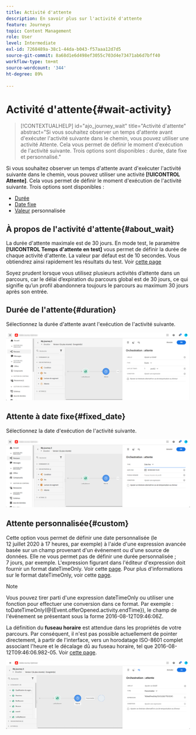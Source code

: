 ```yaml
---
title: Activité d'attente
description: En savoir plus sur l'activité d'attente
feature: Journeys
topic: Content Management
role: User
level: Intermediate
exl-id: 7268489a-38c1-44da-b043-f57aaa12d7d5
source-git-commit: 8a68d1e6d498ef3055c703d4e73471ab6d7bff40
workflow-type: tm+mt
source-wordcount: '344'
ht-degree: 89%

---
```


# Activité d&#39;attente{#wait-activity}

>[!CONTEXTUALHELP]
>id="ajo_journey_wait"
>title="Activité d&#39;attente"
>abstract="Si vous souhaitez observer un temps d&#39;attente avant d&#39;exécuter l&#39;activité suivante dans le chemin, vous pouvez utiliser une activité Attente. Cela vous permet de définir le moment d&#39;exécution de l&#39;activité suivante. Trois options sont disponibles :    durée, date fixe et personnalisé."

Si vous souhaitez observer un temps d&#39;attente avant d&#39;exécuter l&#39;activité suivante dans le chemin, vous pouvez utiliser une activité **[!UICONTROL Attente]**. Cela vous permet de définir le moment d&#39;exécution de l&#39;activité suivante. Trois options sont disponibles :

* [Durée](#duration)
* [Date fixe](#fixed_date)
* [Valeur](#custom) personnalisée

<!--* [Email send time optimization](#email_send_time_optimization)-->

## À propos de l&#39;activité d&#39;attente{#about_wait}

La durée d&#39;attente maximale est de 30 jours. En mode test, le paramètre **[!UICONTROL Temps d&#39;attente en test]** vous permet de définir la durée de chaque activité d&#39;attente. La valeur par défaut est de 10 secondes. Vous obtiendrez ainsi rapidement les résultats du test. Voir [cette page](../building-journeys/testing-the-journey.md)

Soyez prudent lorsque vous utilisez plusieurs activités d’attente dans un parcours, car le délai d’expiration du parcours global est de 30 jours, ce qui signifie qu’un profil abandonnera toujours le parcours au maximum 30 jours après son entrée.

## Durée de l&#39;attente{#duration}

Sélectionnez la durée d&#39;attente avant l&#39;exécution de l&#39;activité suivante.

![](assets/journey55.png)

## Attente à date fixe{#fixed_date}

Sélectionnez la date d&#39;exécution de l&#39;activité suivante.

![](assets/journey56.png)

## Attente personnalisée{#custom}

Cette option vous permet de définir une date personnalisée (le 12 juillet 2020 à 17 heures, par exemple) à l&#39;aide d&#39;une expression avancée basée sur un champ provenant d&#39;un événement ou d&#39;une source de données. Elle ne vous permet pas de définir une durée personnalisée ; 7 jours, par exemple. L&#39;expression figurant dans l&#39;éditeur d&#39;expression doit fournir un format dateTimeOnly. Voir cette [page](expression/expressionadvanced.md). Pour plus d&#39;informations sur le format dateTimeOnly, voir cette [page](expression/data-types.md).

>[!NOTE]
>
>Vous pouvez tirer parti d&#39;une expression dateTimeOnly ou utiliser une fonction pour effectuer une conversion dans ce format. Par exemple : toDateTimeOnly(@{Event.offerOpened.activity.endTime}), le champ de l&#39;événement se présentant sous la forme 2016-08-12T09:46:06Z.
>
>La définition du **fuseau horaire** est attendue dans les propriétés de votre parcours. Par conséquent, il n&#39;est pas possible actuellement de pointer directement, à partir de l&#39;interface, vers un horodatage ISO-8601 complet associant l&#39;heure et le décalage dû au fuseau horaire, tel que 2016-08-12T09:46:06.982-05. Voir [cette page](../building-journeys/timezone-management.md).

![](assets/journey57.png)

<!--## Email send time optimization{#email_send_time_optimization}

This type of wait uses a score calculated in Adobe Experience Platform. The score calculates the propensity to click or open an email in the future based on past behavior. Note that the algorithm calculating the score needs a certain amount of data to work. As a result, when it does not have enough data, the default wait time will apply. At publication time, you’ll be notified that the default time applies.

>[!NOTE]
>
>The first event of your journey must have a namespace.
>
>This capability is only available after an **[!UICONTROL Email]** activity. You need to have Adobe Campaign Standard.

1. In the **[!UICONTROL Amount of time]** field, define the number of hours to consider to optimize email sending.
1. In the **[!UICONTROL Optimization type]** field, choose if the optimization should increase clicks or opens.
1. In the **[!UICONTROL Default time]** field, define the default time to wait if the predictive send time score is not available.

    >[!NOTE]
    >
    >Note that the send time score can be unavailable because there is not enough data to perform the calculation. In this case, you will be informed, at publication time, that the default time applies.

![](assets/journey57bis.png)-->
